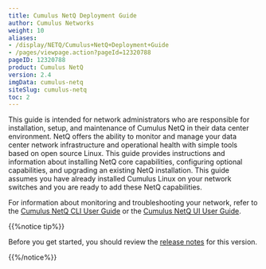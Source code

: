 ```yaml
---
title: Cumulus NetQ Deployment Guide
author: Cumulus Networks
weight: 10
aliases:
- /display/NETQ/Cumulus+NetQ+Deployment+Guide
- /pages/viewpage.action?pageId=12320788
pageID: 12320788
product: Cumulus NetQ
version: 2.4
imgData: cumulus-netq
siteSlug: cumulus-netq
toc: 2
---
```

This guide is intended for network administrators who are responsible for installation, setup, and maintenance of Cumulus NetQ in their data center environment. NetQ offers the ability to monitor and manage your data center network infrastructure and operational health with simple tools based on open source Linux. This guide provides instructions and information about installing NetQ core capabilities, configuring optional capabilities, and upgrading an existing NetQ installation. This guide assumes you have already installed Cumulus Linux on your network switches and you are ready to add these NetQ capabilities.

For information about monitoring and troubleshooting your network, refer to the [Cumulus NetQ CLI User
Guide](/cumulus-netq/Cumulus-NetQ-CLI-User-Guide/) or the [Cumulus NetQ UI User Guide](/cumulus-netq/Cumulus-NetQ-UI-User-Guide).

{{%notice tip%}}

Before you get started, you should review the [release notes](https://support.cumulusnetworks.com/hc/en-us/articles/360041040413) for this version.

{{%/notice%}}
